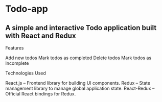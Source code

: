 # Todo-app

## A simple and interactive Todo application built with React and Redux 

Features

Add new todos
Mark todos as completed
Delete todos
Mark todos as Incomplete

Technologies Used

React.js – Frontend library for building UI components.
Redux – State management library to manage global application state.
React-Redux – Official React bindings for Redux.
